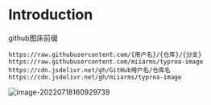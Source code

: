 # Introduction

github图床前缀 

```
https://raw.githubusercontent.com/{用户名}/{仓库}/{分支}
https://raw.githubusercontent.com/miiarms/typroa-image
https://cdn.jsdelivr.net/gh/GitHub用户名/仓库名
https://cdn.jsdelivr.net/gh/miiarms/typroa-image
```

![image-20220718160929739](https://cdn.jsdelivr.net/gh/miiarms/typroa-image/ruqi/202207181609829.png)
